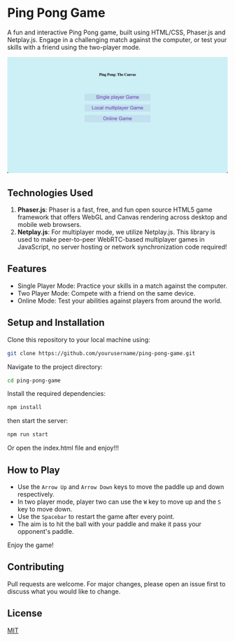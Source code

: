 
# Ping Pong Game

A fun and interactive Ping Pong game, built using HTML/CSS, Phaser.js and Netplay.js. Engage in a challenging match against the computer, or test your skills with a friend using the two-player mode.

![Game Preview](preview.png)

## Technologies Used

1. **Phaser.js**:  Phaser is a fast, free, and fun open source HTML5 game framework that offers WebGL and Canvas rendering across desktop and mobile web browsers.
2. **Netplay.js**: For multiplayer mode, we utilize Netplay.js. This library is used to make peer-to-peer WebRTC-based multiplayer games in JavaScript, no server hosting or network synchronization code required!

## Features

- Single Player Mode: Practice your skills in a match against the computer.
- Two Player Mode: Compete with a friend on the same device.
- Online Mode: Test your abilities against players from around the world.

## Setup and Installation

Clone this repository to your local machine using:

```bash
git clone https://github.com/yourusername/ping-pong-game.git
```

Navigate to the project directory:

```bash
cd ping-pong-game
```

Install the required dependencies:

```bash
npm install
```
then start the server:
```bash
npm run start
```
Or open the index.html file and enjoy!!!

## How to Play

- Use the `Arrow Up` and `Arrow Down` keys to move the paddle up and down respectively.
- In two player mode, player two can use the `W` key to move up and the `S` key to move down.
- Use the `Spacebar` to restart the game after every point. 
- The aim is to hit the ball with your paddle and make it pass your opponent's paddle.

Enjoy the game!

## Contributing

Pull requests are welcome. For major changes, please open an issue first to discuss what you would like to change.

## License

[MIT](https://choosealicense.com/licenses/mit/)

